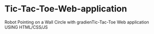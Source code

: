 # Tic-Tac-Toe-Web-application
Robot Pointing on a Wall  Circle with gradienTic-Tac-Toe Web application USING HTML/CSS/JS
